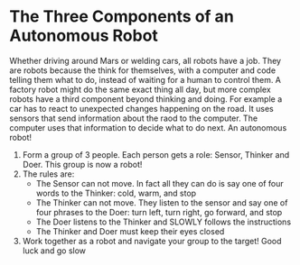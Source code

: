 # The Three Components of an Autonomous Robot
Whether driving around Mars or welding cars, all robots have a job. They are robots because the think for themselves, with a computer and code telling them what to do, instead of waiting for a human to control them. A factory robot might do the same exact thing all day, but more complex robots have a third component beyond thinking and doing. For example a car has to react to unexpected changes happening on the road. It uses sensors that send information about the raod to the computer. The computer uses that information to decide what to do next. An autonomous robot! 

1. Form a group of 3 people. Each person gets a role: Sensor, Thinker and Doer. This group is now a robot!
2. The rules are:
    * The Sensor can not move. In fact all they can do is say one of four words to the Thinker: cold, warm, and stop
    * The Thinker can not move. They listen to the sensor and say one of four phrases to the Doer: turn left, turn right, go forward, and stop
    * The Doer listens to the Thinker and SLOWLY follows the instructions
    * The Thinker and Doer must keep their eyes closed
3. Work together as a robot and navigate your group to the target! Good luck and go slow 
